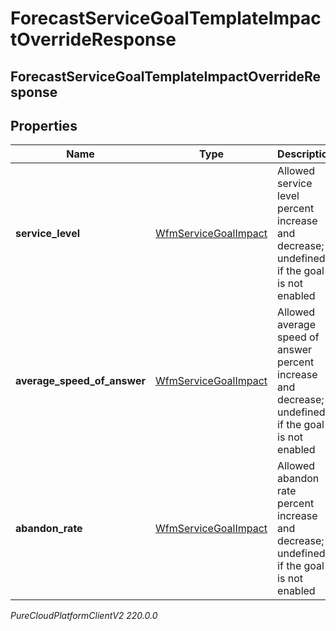 # ForecastServiceGoalTemplateImpactOverrideResponse

## ForecastServiceGoalTemplateImpactOverrideResponse

## Properties

|Name | Type | Description | Notes|
|------------ | ------------- | ------------- | -------------|
| **service_level** | [WfmServiceGoalImpact](WfmServiceGoalImpact) | Allowed service level percent increase and decrease; undefined if the goal is not enabled | [optional] |
| **average_speed_of_answer** | [WfmServiceGoalImpact](WfmServiceGoalImpact) | Allowed average speed of answer percent increase and decrease; undefined if the goal is not enabled | [optional] |
| **abandon_rate** | [WfmServiceGoalImpact](WfmServiceGoalImpact) | Allowed abandon rate percent increase and decrease; undefined if the goal is not enabled | [optional] |



_PureCloudPlatformClientV2 220.0.0_
